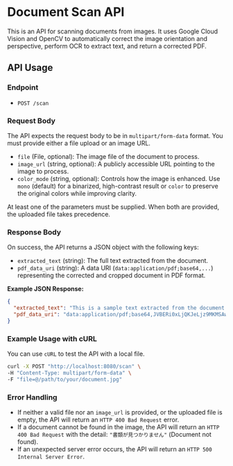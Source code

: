 # Document Scan API

This is an API for scanning documents from images. It uses Google Cloud Vision and OpenCV to automatically correct the image orientation and perspective, perform OCR to extract text, and return a corrected PDF.

## API Usage

### Endpoint

- `POST /scan`

### Request Body

The API expects the request body to be in `multipart/form-data` format. You must provide either a file upload or an image URL.

- `file` (File, optional): The image file of the document to process.
- `image_url` (string, optional): A publicly accessible URL pointing to the image to process.
- `color_mode` (string, optional): Controls how the image is enhanced. Use `mono` (default) for a binarized, high-contrast result or `color` to preserve the original colors while improving clarity.

At least one of the parameters must be supplied. When both are provided, the uploaded file takes precedence.

### Response Body

On success, the API returns a JSON object with the following keys:

- `extracted_text` (string): The full text extracted from the document.
- `pdf_data_uri` (string): A data URI (`data:application/pdf;base64,...`) representing the corrected and cropped document in PDF format.

**Example JSON Response:**
```json
{
  "extracted_text": "This is a sample text extracted from the document.",
  "pdf_data_uri": "data:application/pdf;base64,JVBERi0xLjQKJeLjz9MKMSAwIG9iago8PAovVHlwZSAvQ2F0YWxvZwovUGFnZXMgMiAwIFI..."
}
```

### Example Usage with cURL

You can use `cURL` to test the API with a local file.

```bash
curl -X POST "http://localhost:8080/scan" \
-H "Content-Type: multipart/form-data" \
-F "file=@/path/to/your/document.jpg"
```

### Error Handling

- If neither a valid file nor an `image_url` is provided, or the uploaded file is empty, the API will return an `HTTP 400 Bad Request` error.
- If a document cannot be found in the image, the API will return an `HTTP 400 Bad Request` with the detail: `"書類が見つかりません"` (Document not found).
- If an unexpected server error occurs, the API will return an `HTTP 500 Internal Server Error`.
